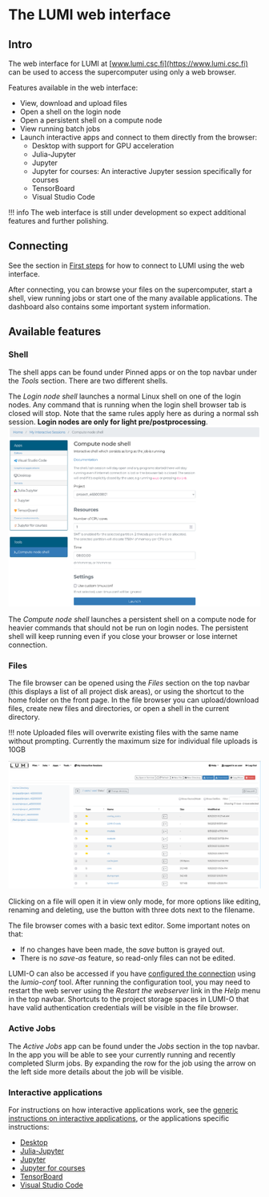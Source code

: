 # The LUMI web interface


## Intro

The web interface for LUMI at [www.lumi.csc.fi](https://www.lumi.csc.fi) can be used to access the supercomputer using only a web browser.

Features available in the web interface:

- View, download and upload files
- Open a shell on the login node
- Open a persistent shell on a compute node
- View running batch jobs
- Launch interactive apps and connect to them directly from the browser:
    - Desktop with support for GPU acceleration
    - Julia-Jupyter
    - Jupyter
    - Jupyter for courses: An interactive Jupyter session specifically for courses
    - TensorBoard
    - Visual Studio Code
 
!!! info
	The web interface is still under development so expect 
	additional features and further polishing. 

## Connecting

See the section in [First steps](../../firststeps/loggingin-webui.md) for how to connect to LUMI using the web interface. 

After connecting, you can browse your files on the supercomputer, start a shell, view running jobs or start one of the many available applications. The dashboard also contains some important system information.

## Available features

### Shell

The shell apps can be found under Pinned apps or on the top navbar under the _Tools_ section.
There are two different shells.

The _Login node shell_ launches a normal Linux shell on one of the login nodes.
Any command that is running when the login shell browser tab is closed will stop.
Note that the same rules apply here as during a normal ssh session.
**Login nodes are only for light pre/postprocessing**. 
![Interactive login shell](../../assets/images/wwwLumiShell.png)

The _Compute node shell_ launches a persistent shell on a compute node for heavier commands that should not be run on login nodes.
The persistent shell will keep running even if you close your browser or lose internet connection.

### Files

The file browser can be opened using the _Files_ section on the top navbar (this displays a list of all project disk areas), or using 
the shortcut to the home folder on the front page. In the file browser
you can upload/download files, create new files and directories, or open a shell in the current directory. 

!!! note
    Uploaded files will overwrite existing files with the same name without prompting.
    Currently the maximum size for individual file uploads is 10GB

![File browser view](../../assets/images/wwwLumiFiles.png)

Clicking on a file will open it in view only mode, for more options like editing, renaming and deleting, use the button with three dots next to the filename.   

The file browser comes with a basic text editor. Some important notes on that:

- If no changes have been made, the _save_ button is grayed out.
- There is no _save-as_ feature, so read-only files can not be edited.

LUMI-O can also be accessed if you have [configured the connection](../../storage/lumio/#configuring-the-lumi-o-connection)
using the _lumio-conf_ tool.
After running the configuration tool, you may need to restart the web server using the _Restart the webserver_ link in the _Help_ menu in the top navbar.
Shortcuts to the project storage spaces in LUMI-O that have valid authentication credentials will be visible in the file browser.


### Active Jobs

The _Active Jobs_ app can be found under the _Jobs_ section in the top navbar.
In the app you will be able to see your currently running and recently completed Slurm jobs.
By expanding the row for the job using the arrow on the left side more details about the job will be visible.


### Interactive applications

For instructions on how interactive applications work,
see the [generic instructions on interactive applications](./interactive-apps.md),
or the applications specific instructions:

- [Desktop](./desktop.md)
- [Julia-Jupyter](./julia-jupyter.md)
- [Jupyter](./jupyter.md)
- [Jupyter for courses](./jupyter-for-courses.md)
- [TensorBoard](./tensorboard.md)
- [Visual Studio Code](./vscode.md)

